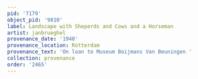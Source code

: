 ```yaml
---
pid: '7179'
object_pid: '9810'
label: Landscape with Sheperds and Cows and a Horseman
artist: janbrueghel
provenance_date: '1940'
provenance_location: Rotterdam
provenance_text: 'On loan to Museum Boijmans Van Beuningen '
collection: provenance
order: '2465'
---
```

